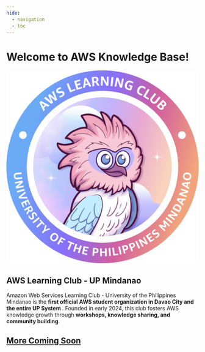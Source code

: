 ```yaml
---
hide:
  - navigation
  - toc
---
```


<link href="index.css" rel="stylesheet"></link>

<div class='main-container'>
<div class='title'><h1><b>Welcome to AWS Knowledge Base!</b></h1></div>
  <div class='parent-container' id='heading'>
    <div class='card' id='big-card'>
        <img src='assets/logo/alc_logo.png' id='logo'>
        <h2><b>AWS Learning Club - UP Mindanao</b></h2>
        <p>Amazon Web Services Learning Club - University of the Philippines Mindanao is the <b>first official AWS student organization in Davao City and the entire UP System </b>. Founded in early 2024, this club fosters AWS knowledge growth through <b>workshops, knowledge sharing, and community building</b>.</p>
    </div>
    <div class='child-container'>
      <div class='scroll-wrapper' id='body'>
        <!-- Start Replacing Data Here-->
        <a href='./Workshops/Cloud%20Computing/Backbone%20of%20AWS/'>
          <div class='card computing' id='medium-card'></div>
        </a>
        <a href='./Workshops/Security/First%20Line%20Of%20Defense/'>
          <div class='card security' id='medium-card'></div>
        </a>
        <a href=''>
          <div class='card coming-soon' id='medium-card'>
              <h2>More Coming Soon</h2>
          </div>
        </a>
      </div>
  </div>
</div>
